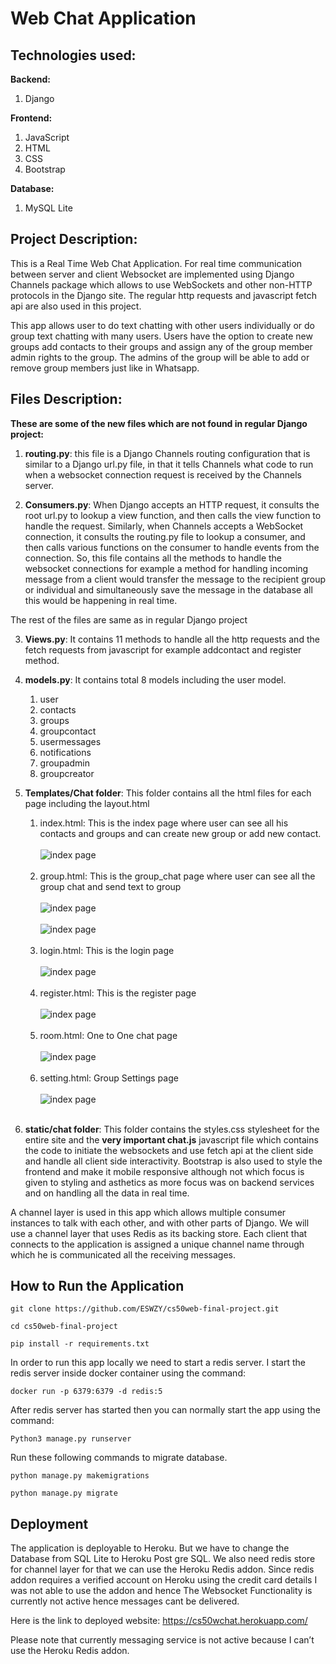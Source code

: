 # Web Chat Application
## Technologies used:
**Backend:**
1. Django

**Frontend:**
1. JavaScript
2. HTML 
3. CSS
4. Bootstrap

**Database:**
1. MySQL Lite


## Project Description:
This is a Real Time Web Chat Application. For real time communication between server and client Websocket are implemented using Django Channels package which allows to use WebSockets and other non-HTTP protocols in the Django site. The regular http requests and javascript fetch api are also used in this project.

This app allows user to do text chatting with other users individually or do group text chatting with many users. Users have the option to create new groups add contacts to their groups and assign any of the group member admin rights to the group. The admins of the group will be able to add or remove group members just like in Whatsapp.

## Files Description:
**These are some of the new files which are not found in regular Django project:**

1. **routing.py**: 
this file is a Django Channels routing configuration that is similar to a Django url.py file, in that it tells Channels what code to run when a websocket connection request is received by the Channels server.

2. **Consumers.py**: 
When Django accepts an HTTP request, it consults the root url.py to lookup a view function, and then calls the view function to handle the request. Similarly, when Channels accepts a WebSocket connection, it consults the routing.py file to lookup a consumer, and then calls various functions on the consumer to handle events from the connection. So, this file contains all the methods to handle the websocket connections for example a method for handling incoming message from a client would transfer the message to the recipient group or individual and simultaneously save the message in the database all this would be happening in real time.

The rest of the files are same as in regular Django project

3. **Views.py**: 
It contains 11 methods to handle all the http requests and the fetch requests from javascript for example addcontact and register method.

4. **models.py**:
It contains total 8 models including the user model.

      1. user
      2. contacts
      3. groups
      4. groupcontact
      5. usermessages
      6. notifications
      7. groupadmin
      8. groupcreator
      
5. **Templates/Chat folder**:
This folder contains all the html files for each page including the layout.html

    1. index.html: 
    This is the index page where user can see all his contacts and groups and can create new group or add new contact. <br/><br/>
    ![index page](https://github.com/ahmadrazakhawaja/chat-application/blob/master/cs50-web-screenshots/Index_page.png?raw=true)<br/><br/>
    2. group.html:
    This is the group_chat page where user can see all the group chat and send text to group<br/><br/>
    ![index page](https://github.com/ahmadrazakhawaja/chat-application/blob/master/cs50-web-screenshots/Group_chat_page1.png?raw=true)<br/><br/>
    ![index page](https://github.com/ahmadrazakhawaja/chat-application/blob/master/cs50-web-screenshots/Group_chat_page2.png?raw=true)<br/><br/>
    4. login.html:
    This is the login page<br/><br/>
    ![index page](https://github.com/ahmadrazakhawaja/chat-application/blob/master/cs50-web-screenshots/Login_page.png?raw=true)<br/><br/>
    5. register.html:
    This is the register page<br/><br/>
    ![index page](https://github.com/ahmadrazakhawaja/chat-application/blob/master/cs50-web-screenshots/Register_page.png?raw=true)<br/><br/>
    6. room.html:
    One to One chat page<br/><br/>
    ![index page](https://github.com/ahmadrazakhawaja/chat-application/blob/master/cs50-web-screenshots/Chatting_page.png?raw=true)<br/><br/>
    7. setting.html:
    Group Settings page<br/><br/>
    ![index page](https://github.com/ahmadrazakhawaja/chat-application/blob/master/cs50-web-screenshots/Group_settings_page.png?raw=true)<br/><br/>

6. **static/chat folder**:
This folder contains the styles.css stylesheet for the entire site and the **very important chat.js** javascript file which contains the code to initiate the websockets and use fetch api at the client side and handle all client side interactivity. Bootstrap is also used to style the frontend and make it mobile responsive although not which focus is given to styling and asthetics as more focus was on backend services and on handling all the data in real time.

A channel layer is used in this app which allows multiple consumer instances to talk with each other, and with other parts of Django. We will use a channel layer that uses Redis as its backing store. Each client that connects to the application is assigned a unique channel name through which he is communicated all the receiving messages.

## How to Run the Application
`git clone https://github.com/ESWZY/cs50web-final-project.git`

`cd cs50web-final-project`

`pip install -r requirements.txt`

In order to run this app locally we need to start a redis server. I start the redis server inside docker container using the command:

`docker run -p 6379:6379 -d redis:5`

After redis server has started then you can normally start the app using the command:

`Python3 manage.py runserver`

Run these following commands to migrate database.

`python manage.py makemigrations`

`python manage.py migrate`


## Deployment

The application is deployable to Heroku. But we have to change the Database from SQL Lite to Heroku Post gre SQL. We also need redis store for channel layer for that we can use the Heroku Redis addon. Since redis addon requires a verified account on Heroku using the credit card details I was not able to use the addon and hence The Websocket Functionality is currently not active hence messages cant be delivered.

Here is the link to deployed website: https://cs50wchat.herokuapp.com/

Please note that currently messaging service is not active because I can’t use the Heroku Redis addon.
